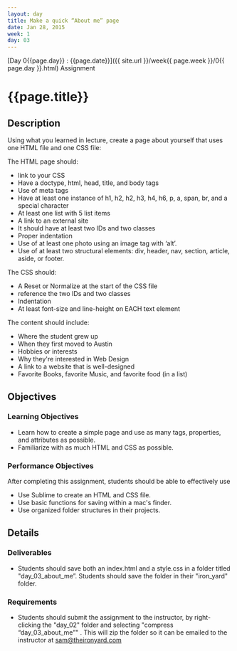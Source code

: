 ```yaml
---
layout: day
title: Make a quick “About me” page
date: Jan 28, 2015
week: 1
day: 03
---
```

[Day 0{{page.day}} : {{page.date}}]({{ site.url }}/week{{ page.week }}/0{{ page.day }}.html) Assignment

# {{page.title}}

## Description
Using what you learned in lecture, create a page about yourself that uses one HTML file and one CSS file:

The HTML page should:

* link to your CSS
*	Have a doctype, html, head, title, and body tags
* Use of meta tags
* Have at least one instance of h1, h2, h2, h3, h4, h6, p, a, span, br, and a special character
* At least one list with 5 list items
* A link to an external site
* It should have at least two IDs and two classes
* Proper indentation
* Use of at least one photo using an image tag with ‘alt’.
* Use of at least two structural elements: div, header, nav, section, article, aside, or footer.

The CSS should:
* A Reset or Normalize at the start of the CSS file
* reference the two IDs and two classes
* Indentation
* At least font-size and line-height on EACH text element


The content should include:

* Where the student grew up
* When they first moved to Austin
* Hobbies or interests
* Why they're interested in Web Design
* A link to a website that is well-designed
* Favorite Books, favorite Music, and favorite food (in a list)

## Objectives

### Learning Objectives

* Learn how to create a simple page and use as many tags, properties, and attributes as possible.
* Familiarize with as much HTML and CSS as possible.


### Performance Objectives

After completing this assignment, students should be able to effectively use

* Use Sublime to create an HTML and CSS file.
* Use basic functions for saving within a mac's finder.
* Use organized folder structures in their projects.


## Details

### Deliverables
* Students should save both an index.html and a style.css in a folder titled "day_03_about_me”. Students should save the folder in their "iron_yard" folder.

### Requirements

* Students should submit the assignment to the instructor, by right-clicking the "day_02" folder and selecting "compress “day_03_about_me”" . This will zip the folder so it can be emailed to the instructor at sam@theironyard.com

